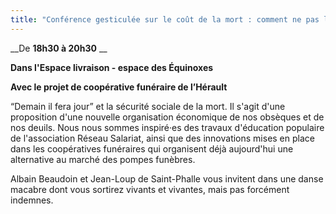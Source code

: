 ```yaml
---
title: "Conférence gesticulée sur le coût de la mort : comment ne pas laisser ses vieux os au capitalisme ?"
---
```

__De **18h30 à 20h30** __

__Dans l'Espace livraison - espace des Équinoxes__

__Avec le projet de coopérative funéraire de l’Hérault__

“Demain il fera jour” et la sécurité sociale de la mort. Il s'agit d'une proposition d'une nouvelle organisation économique de nos obsèques et de nos deuils. Nous nous sommes inspiré·es des travaux d'éducation populaire de l'association Réseau Salariat, ainsi que des innovations mises en place dans les coopératives funéraires qui organisent déjà aujourd'hui une alternative au marché des pompes funèbres. 

Albain Beaudoin et Jean-Loup de Saint-Phalle vous invitent dans une danse macabre dont vous sortirez vivants et vivantes, mais pas forcément indemnes.